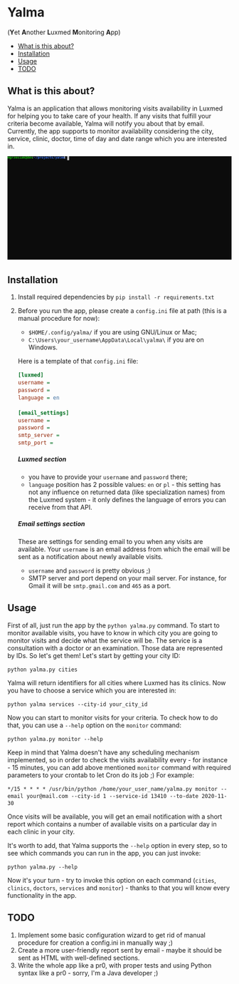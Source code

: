 # Yalma
(**Y**et **A**nother **L**uxmed **M**onitoring **A**pp)

* [What is this about?](#what-is-this-about)
* [Installation](#installation)
* [Usage](#usage)
* [TODO](#todo)

## What is this about?
Yalma is an application that allows monitoring visits availability in Luxmed for helping you to take care of your health. 
If any visits that fulfill your criteria become available, Yalma will notify you about that by email. 
Currently, the app supports to monitor availability considering the city, service, clinic, doctor, time of day 
and date range which you are interested in.

[<img src="demo.svg">]()

## Installation
1. Install required dependencies by `pip install -r requirements.txt`
1. Before you run the app, please create a `config.ini` file at path (this is a manual procedure for now):
    * `$HOME/.config/yalma/` if you are using GNU/Linux or Mac;
    * `C:\Users\your_username\AppData\Local\yalma\` if you are on Windows.

    Here is a template of that `config.ini` file:

    ```ini
    [luxmed]
    username = 
    password = 
    language = en
    
    [email_settings]
    username = 
    password = 
    smtp_server = 
    smtp_port = 
    ```

    ##### Luxmed section
    * you have to provide your `username` and `password` there;
    * `language` position has 2 possible values: `en` or `pl` - this setting has not any influence on returned data 
    (like specialization names) from the Luxmed system - it only defines the language of errors you can receive 
    from that API. 
     
    ##### Email settings section
    These are settings for sending email to you when any visits are available. Your `username` is an email address
    from which the email will be sent as a notification about newly available visits.
    * `username` and `password` is pretty obvious ;)
    * SMTP server and port depend on your mail server. For instance, for Gmail it will be `smtp.gmail.com` and `465` 
    as a port.
 
## Usage
 First of all, just run the app by the `python yalma.py` command. To start to monitor available visits, you have to know 
 in which city you are going to monitor visits and decide what the service will be. The service is a consultation 
 with a doctor or an examination. Those data are represented by IDs. So let's get them! Let's start by getting
 your city ID:
 
 ```shell script
 python yalma.py cities
```
 Yalma will return identifiers for all cities where Luxmed has its clinics. Now you have to choose a service which
 you are interested in:
 
```shell script
python yalma services --city-id your_city_id
```
 
 Now you can start to monitor visits for your criteria. To check how to do that, you can use a `--help` option on the 
 `monitor` command:
 
```shell script
python yalma.py monitor --help
```
 
 Keep in mind that Yalma doesn't have any scheduling mechanism implemented, so in order to check the visits availability
 every - for instance - 15 minutes, you can add above mentioned `monitor` command with required parameters 
 to your crontab to let Cron do its job ;) For example:
 
 ```shell script
*/15 * * * * /usr/bin/python /home/your_user_name/yalma.py monitor --email your@mail.com --city-id 1 --service-id 13410 --to-date 2020-11-30
```
 
 Once visits will be available, you will get an email notification with a short report which contains a number 
 of available visits on a particular day in each clinic in your city.
 
 It's worth to add, that Yalma supports the `--help` option in every step, so to see which commands you can run 
 in the app, you can just invoke:
 
 ```shell script
python yalma.py --help
```

 Now it's your turn - try to invoke this option on each command (`cities`, `clinics`, `doctors`, `services`
 and `monitor`) - thanks to that you will know every functionality in the app.
 
## TODO
1. Implement some basic configuration wizard to get rid of manual procedure for creation a config.ini in manually way ;)
2. Create a more user-friendly report sent by email - maybe it should be sent as HTML with well-defined sections.
3. Write the whole app like a pr0, with proper tests and using Python syntax like a pr0 - sorry, I'm a Java developer ;)